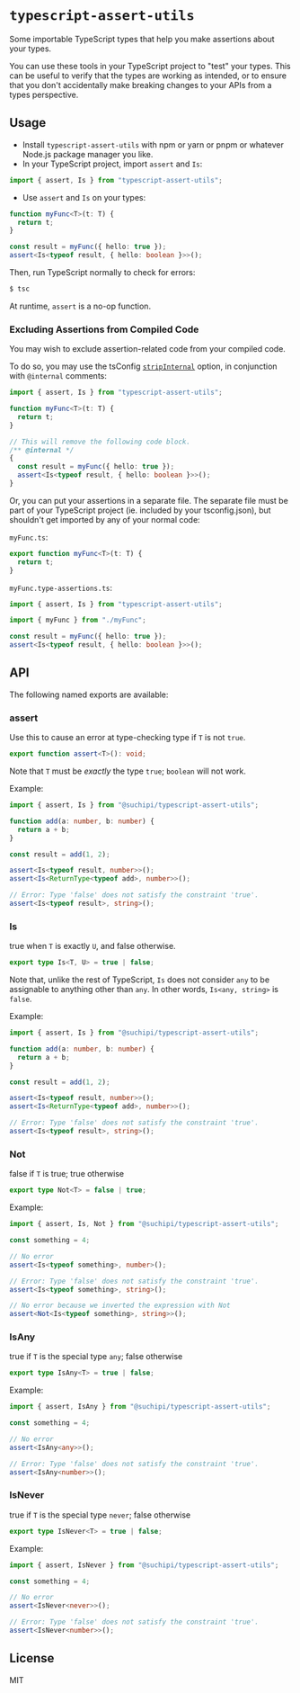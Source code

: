 # `typescript-assert-utils`

Some importable TypeScript types that help you make assertions about your types.

You can use these tools in your TypeScript project to "test" your types. This can be useful to verify that the types are working as intended, or to ensure that you don't accidentally make breaking changes to your APIs from a types perspective.

## Usage

- Install `typescript-assert-utils` with npm or yarn or pnpm or whatever Node.js package manager you like.
- In your TypeScript project, import `assert` and `Is`:

```ts
import { assert, Is } from "typescript-assert-utils";
```

- Use `assert` and `Is` on your types:

```ts
function myFunc<T>(t: T) {
  return t;
}

const result = myFunc({ hello: true });
assert<Is<typeof result, { hello: boolean }>>();
```

Then, run TypeScript normally to check for errors:

```sh
$ tsc
```

At runtime, `assert` is a no-op function.

### Excluding Assertions from Compiled Code

You may wish to exclude assertion-related code from your compiled code.

To do so, you may use the tsConfig [`stripInternal`](https://www.typescriptlang.org/tsconfig#stripInternal) option, in conjunction with `@internal` comments:

```ts
import { assert, Is } from "typescript-assert-utils";

function myFunc<T>(t: T) {
  return t;
}

// This will remove the following code block.
/** @internal */
{
  const result = myFunc({ hello: true });
  assert<Is<typeof result, { hello: boolean }>>();
}
```

Or, you can put your assertions in a separate file. The separate file must be part of your TypeScript project (ie. included by your tsconfig.json), but shouldn't get imported by any of your normal code:

`myFunc.ts`:

```ts
export function myFunc<T>(t: T) {
  return t;
}
```

`myFunc.type-assertions.ts`:

```ts
import { assert, Is } from "typescript-assert-utils";

import { myFunc } from "./myFunc";

const result = myFunc({ hello: true });
assert<Is<typeof result, { hello: boolean }>>();
```

## API

The following named exports are available:

### assert

Use this to cause an error at type-checking type if `T` is not `true`.

```ts
export function assert<T>(): void;
```

Note that `T` must be _exactly_ the type `true`; `boolean` will not work.

Example:

```ts
import { assert, Is } from "@suchipi/typescript-assert-utils";

function add(a: number, b: number) {
  return a + b;
}

const result = add(1, 2);

assert<Is<typeof result, number>>();
assert<Is<ReturnType<typeof add>, number>>();

// Error: Type 'false' does not satisfy the constraint 'true'.
assert<Is<typeof result>, string>();
```

### Is

true when `T` is exactly `U`, and false otherwise.

```ts
export type Is<T, U> = true | false;
```

Note that, unlike the rest of TypeScript, `Is` does not consider `any` to be assignable to anything other than `any`. In other words, `Is<any, string>` is `false`.

Example:

```ts
import { assert, Is } from "@suchipi/typescript-assert-utils";

function add(a: number, b: number) {
  return a + b;
}

const result = add(1, 2);

assert<Is<typeof result, number>>();
assert<Is<ReturnType<typeof add>, number>>();

// Error: Type 'false' does not satisfy the constraint 'true'.
assert<Is<typeof result>, string>();
```

### Not

false if `T` is true; true otherwise

```ts
export type Not<T> = false | true;
```

Example:

```ts
import { assert, Is, Not } from "@suchipi/typescript-assert-utils";

const something = 4;

// No error
assert<Is<typeof something>, number>();

// Error: Type 'false' does not satisfy the constraint 'true'.
assert<Is<typeof something>, string>();

// No error because we inverted the expression with Not
assert<Not<Is<typeof something>, string>>();
```

### IsAny

true if `T` is the special type `any`; false otherwise

```ts
export type IsAny<T> = true | false;
```

Example:

```ts
import { assert, IsAny } from "@suchipi/typescript-assert-utils";

const something = 4;

// No error
assert<IsAny<any>>();

// Error: Type 'false' does not satisfy the constraint 'true'.
assert<IsAny<number>>();
```

### IsNever

true if `T` is the special type `never`; false otherwise

```ts
export type IsNever<T> = true | false;
```

Example:

```ts
import { assert, IsNever } from "@suchipi/typescript-assert-utils";

const something = 4;

// No error
assert<IsNever<never>>();

// Error: Type 'false' does not satisfy the constraint 'true'.
assert<IsNever<number>>();
```

## License

MIT
